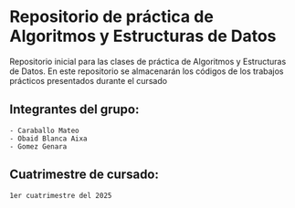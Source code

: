 # Repositorio de práctica de Algoritmos y Estructuras de Datos

Repositorio inicial para las clases de práctica de Algoritmos y Estructuras de Datos. En este repositorio se almacenarán los códigos de los trabajos prácticos presentados durante el cursado

## Integrantes del grupo:
    - Caraballo Mateo
    - Obaid Blanca Aixa
    - Gomez Genara

## Cuatrimestre de cursado:
    1er cuatrimestre del 2025
